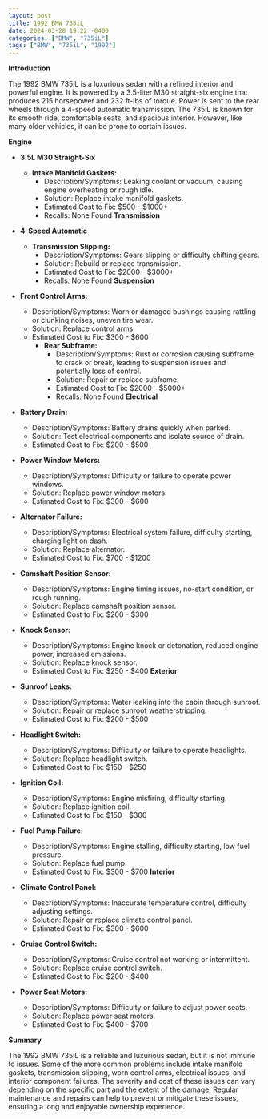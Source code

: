 ```yaml
---
layout: post
title: 1992 BMW 735iL
date: 2024-03-28 19:22 -0400
categories: ["BMW", "735iL"]
tags: ["BMW", "735iL", "1992"]
---
```

**Introduction**

The 1992 BMW 735iL is a luxurious sedan with a refined interior and powerful engine. It is powered by a 3.5-liter M30 straight-six engine that produces 215 horsepower and 232 ft-lbs of torque. Power is sent to the rear wheels through a 4-speed automatic transmission. The 735iL is known for its smooth ride, comfortable seats, and spacious interior. However, like many older vehicles, it can be prone to certain issues.

**Engine**

* **3.5L M30 Straight-Six**
    * **Intake Manifold Gaskets:**
        * Description/Symptoms: Leaking coolant or vacuum, causing engine overheating or rough idle.
        * Solution: Replace intake manifold gaskets.
        * Estimated Cost to Fix: $500 - $1000+
        * Recalls: None Found
**Transmission**

* **4-Speed Automatic**
    * **Transmission Slipping:**
        * Description/Symptoms: Gears slipping or difficulty shifting gears.
        * Solution: Rebuild or replace transmission.
        * Estimated Cost to Fix: $2000 - $3000+
        * Recalls: None Found
**Suspension**

* **Front Control Arms:**
    * Description/Symptoms: Worn or damaged bushings causing rattling or clunking noises, uneven tire wear.
    * Solution: Replace control arms.
    * Estimated Cost to Fix: $300 - $600
        * **Rear Subframe:**
            * Description/Symptoms: Rust or corrosion causing subframe to crack or break, leading to suspension issues and potentially loss of control.
            * Solution: Repair or replace subframe.
            * Estimated Cost to Fix: $2000 - $5000+
            * Recalls: None Found
**Electrical**

* **Battery Drain:**
    * Description/Symptoms: Battery drains quickly when parked.
    * Solution: Test electrical components and isolate source of drain.
    * Estimated Cost to Fix: $200 - $500
* **Power Window Motors:**
    * Description/Symptoms: Difficulty or failure to operate power windows.
    * Solution: Replace power window motors.
    * Estimated Cost to Fix: $300 - $600
* **Alternator Failure:**
    * Description/Symptoms: Electrical system failure, difficulty starting, charging light on dash.
    * Solution: Replace alternator.
    * Estimated Cost to Fix: $700 - $1200
* **Camshaft Position Sensor:**
    * Description/Symptoms: Engine timing issues, no-start condition, or rough running.
    * Solution: Replace camshaft position sensor.
    * Estimated Cost to Fix: $200 - $300
* **Knock Sensor:**
    * Description/Symptoms: Engine knock or detonation, reduced engine power, increased emissions.
    * Solution: Replace knock sensor.
    * Estimated Cost to Fix: $250 - $400
**Exterior**

* **Sunroof Leaks:**
    * Description/Symptoms: Water leaking into the cabin through sunroof.
    * Solution: Repair or replace sunroof weatherstripping.
    * Estimated Cost to Fix: $200 - $500
* **Headlight Switch:**
    * Description/Symptoms: Difficulty or failure to operate headlights.
    * Solution: Replace headlight switch.
    * Estimated Cost to Fix: $150 - $250
* **Ignition Coil:**
    * Description/Symptoms: Engine misfiring, difficulty starting.
    * Solution: Replace ignition coil.
    * Estimated Cost to Fix: $150 - $300
* **Fuel Pump Failure:**
    * Description/Symptoms: Engine stalling, difficulty starting, low fuel pressure.
    * Solution: Replace fuel pump.
    * Estimated Cost to Fix: $300 - $700
**Interior**

* **Climate Control Panel:**
    * Description/Symptoms: Inaccurate temperature control, difficulty adjusting settings.
    * Solution: Repair or replace climate control panel.
    * Estimated Cost to Fix: $300 - $600
* **Cruise Control Switch:**
    * Description/Symptoms: Cruise control not working or intermittent.
    * Solution: Replace cruise control switch.
    * Estimated Cost to Fix: $200 - $400
* **Power Seat Motors:**
    * Description/Symptoms: Difficulty or failure to adjust power seats.
    * Solution: Replace power seat motors.
    * Estimated Cost to Fix: $400 - $700

**Summary**

The 1992 BMW 735iL is a reliable and luxurious sedan, but it is not immune to issues. Some of the more common problems include intake manifold gaskets, transmission slipping, worn control arms, electrical issues, and interior component failures. The severity and cost of these issues can vary depending on the specific part and the extent of the damage. Regular maintenance and repairs can help to prevent or mitigate these issues, ensuring a long and enjoyable ownership experience.
